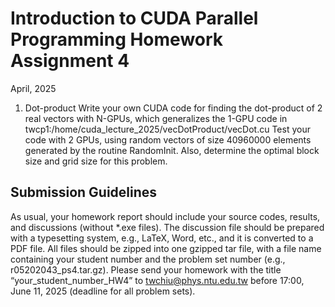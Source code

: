 # Introduction to CUDA Parallel Programming Homework Assignment 4
April, 2025

1. Dot-product
Write your own CUDA code for finding the dot-product of 2 real
vectors with N-GPUs, which generalizes the 1-GPU code in
twcp1:/home/cuda_lecture_2025/vecDotProduct/vecDot.cu
Test your code with 2 GPUs, using random vectors of size 40960000
elements generated by the routine RandomInit. Also, determine the
optimal block size and grid size for this problem.


## Submission Guidelines
As usual, your homework report should include your source codes,
results, and discussions (without *.exe files). The discussion file should
be prepared with a typesetting system, e.g., LaTeX, Word, etc., and it
is converted to a PDF file. All files should be zipped into one gzipped
tar file, with a file name containing your student number and the
problem set number (e.g., r05202043_ps4.tar.gz). Please send your
homework with the title “your_student_number_HW4” to
twchiu@phys.ntu.edu.tw before 17:00, June 11, 2025 (deadline for all
problem sets).
